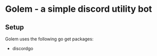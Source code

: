 # Golem - a simple discord utility bot

## Setup

Golem uses the following go get packages:

* discordgo

